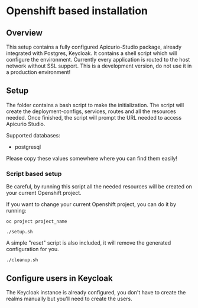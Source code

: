 # Openshift based installation

## Overview

This setup contains a fully configured Apicurio-Studio package, already integrated with Postgres, Keycloak. It contains a shell script which will configure the environment. Currently every application is routed to the host network without SSL support. This is a development version, do not use it in a production environment!

## Setup

The folder contains a bash script to make the initialization. The script will create the deployment-configs, services, routes and all the resources needed. Once finished, the script will prompt the URL needed to access Apicurio Studio.


Supported databases:
- postgresql


Please copy these values somewhere where you can find them easily!

### Script based setup

Be careful, by running this script all the needed resources will be created on your current Openshift project.

If you want to change your current Openshift project, you can do it by running:


```
oc project project_name
```

```
./setup.sh
```

A simple "reset" script is also included, it will remove the generated configuration for you.

```
./cleanup.sh
```


## Configure users in Keycloak

The Keycloak instance is already configured, you don't have to create the realms manually but you'll need to create the users.

